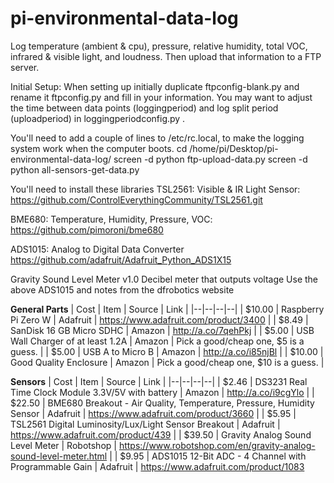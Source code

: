 # pi-environmental-data-log

Log temperature (ambient & cpu), pressure, relative humidity, total VOC, infrared & visible light, and loudness.
Then upload that information to a FTP server.


Initial Setup:
  When setting up initially duplicate ftpconfig-blank.py and rename it ftpconfig.py and fill in your information.
  You may want to adjust the time between data points (loggingperiod) and log split period (uploadperiod) in loggingperiodconfig.py .


  You'll need to add a couple of lines to /etc/rc.local, to make the logging system work when the computer boots.
  cd /home/pi/Desktop/pi-environmental-data-log/
  screen -d python ftp-upload-data.py
  screen -d python all-sensors-get-data.py




You'll need to install these libraries
  TSL2561:
    Visible & IR Light Sensor:
      https://github.com/ControlEverythingCommunity/TSL2561.git


  BME680:
    Temperature, Humidity, Pressure, VOC:
      https://github.com/pimoroni/bme680


  ADS1015:
    Analog to Digital Data Converter
      https://github.com/adafruit/Adafruit_Python_ADS1X15


  Gravity Sound Level Meter v1.0
    Decibel meter that outputs voltage
      Use the above ADS1015 and notes from the dfrobotics website


**General Parts**
| Cost | Item | Source | Link |
|--|--|--|--|
| $10.00 | Raspberry Pi Zero W | Adafruit | https://www.adafruit.com/product/3400 |
| $8.49 | SanDisk 16 GB Micro SDHC | Amazon | http://a.co/7qehPkj |
| $5.00 | USB Wall Charger of at least 1.2A | Amazon | Pick a good/cheap one, $5 is a guess. |
| $5.00 | USB A to Micro B | Amazon | http://a.co/i85njBl |
| $10.00 | Good Quality Enclosure | Amazon | Pick a good/cheap one, $10 is a guess. |


**Sensors**
| Cost | Item | Source | Link |
|--|--|--|--|
| $2.46 | DS3231 Real Time Clock Module 3.3V/5V with battery | Amazon | http://a.co/i9cgYlo |
| $22.50 | BME680 Breakout - Air Quality, Temperature, Pressure, Humidity Sensor | Adafruit | https://www.adafruit.com/product/3660 |
| $5.95 | TSL2561 Digital Luminosity/Lux/Light Sensor Breakout | Adafruit | https://www.adafruit.com/product/439 |
| $39.50 | Gravity Analog Sound Level Meter | Robotshop | https://www.robotshop.com/en/gravity-analog-sound-level-meter.html |
| $9.95 | ADS1015 12-Bit ADC - 4 Channel with Programmable Gain | Adafruit | https://www.adafruit.com/product/1083
